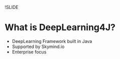 !SLIDE

# What is DeepLearning4J?

* DeepLearning Framework built in Java
* Supported by Skymind.io
* Enterprise focus


